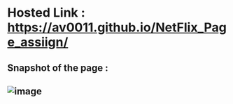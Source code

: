 # Hosted Link : https://av0011.github.io/NetFlix_Page_assiign/


Snapshot of the page :
--
![image](https://github.com/Av0011/NetFlix_Page_assiign/assets/126654288/a04a1f1d-6aa4-40e0-a62b-dd3914e11233)
--



